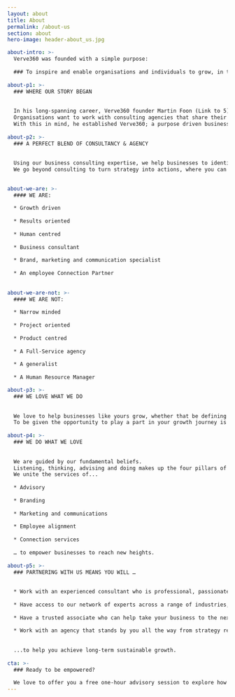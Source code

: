 ```yaml
---
layout: about
title: About
permalink: /about-us
section: about
hero-image: header-about_us.jpg

about-intro: >-
  Verve360 was founded with a simple purpose:
  
  ### To inspire and enable organisations and individuals to grow, in turn, they contribute to building a better world. 
  
about-p1: >-
  ### WHERE OUR STORY BEGAN 
  
  
  In his long-spanning career, Verve360 founder Martin Foon (Link to 5) learned some fundamental and unspoken rules:
  Organisations want to work with consulting agencies that share their values, are authentic and collaborative, provide value-for-money solutions and deliver results that count. 
  With this in mind, he established Verve360; a purpose driven business consulting agency. 
  
about-p2: >-
  ### A PERFECT BLEND OF CONSULTANCY & AGENCY 
  
  
  Using our business consulting expertise, we help businesses to identify their problems or opportunities and develop optimal solutions using tried and tested data, insights, frameworks and models. 
  We go beyond consulting to turn strategy into actions, where you can either insource or outsource your marketing and internal communications or utilise our advisory services by allowing us to mentor and coach your marketing or HR teams.

  
about-we-are: >- 
  #### WE ARE:
  
  * Growth driven
  
  * Results oriented
  
  * Human centred
  
  * Business consultant
  
  * Brand, marketing and communication specialist
  
  * An employee Connection Partner
  
  
about-we-are-not: >- 
  #### WE ARE NOT:
  
  * Narrow minded
  
  * Project oriented
  
  * Product centred
  
  * A Full-Service agency
  
  * A generalist
  
  * A Human Resource Manager

about-p3: >- 
  ### WE LOVE WHAT WE DO
  
  
  We love to help businesses like yours grow, whether that be defining your vision and values, developing your business strategies or connecting your employees and customers to your brand. 
  To be given the opportunity to play a part in your growth journey is our privilege.
  
about-p4: >-   
  ### WE DO WHAT WE LOVE
  
  
  We are guided by our fundamental beliefs.
  Listening, thinking, advising and doing makes up the four pillars of our work. 
  We unite the services of... 
  
  * Advisory
  
  * Branding
  
  * Marketing and communications
  
  * Employee alignment
  
  * Connection services
  
  … to empower businesses to reach new heights. 
  
about-p5: >-   
  ### PARTNERING WITH US MEANS YOU WILL … 
  
  
  * Work with an experienced consultant who is professional, passionate and personable
  
  * Have access to our network of experts across a range of industries, sectors and businesses
  
  * Have a trusted associate who can help take your business to the next level
  
  * Work with an agency that stands by you all the way from strategy review and development to hands-on implementation...
  
  
  ...to help you achieve long-term sustainable growth.
  
cta: >-
  ### Ready to be empowered?
  
  We love to offer you a free one-hour advisory session to explore how to accelerate and achieve sustainable growth.
---
```



